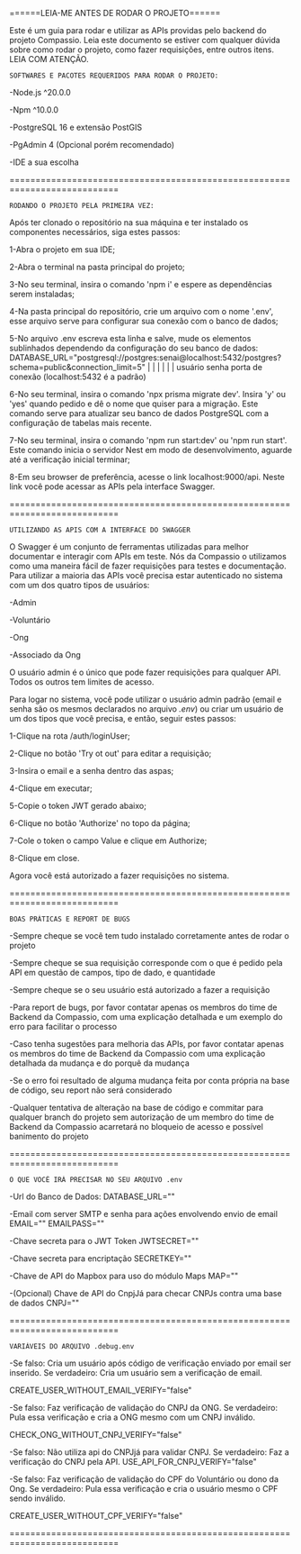 ======LEIA-ME ANTES DE RODAR O PROJETO======

Este é um guia para rodar e utilizar as APIs providas pelo backend do projeto Compassio. Leia este documento se estiver com qualquer dúvida sobre como rodar o projeto, como fazer requisições, entre outros itens. LEIA COM ATENÇÃO.

    SOFTWARES E PACOTES REQUERIDOS PARA RODAR O PROJETO:

-Node.js ^20.0.0

-Npm ^10.0.0

-PostgreSQL 16 e extensão PostGIS

-PgAdmin 4 (Opcional porém recomendado)

-IDE a sua escolha

===========================================================================

    RODANDO O PROJETO PELA PRIMEIRA VEZ:

Após ter clonado o repositório na sua máquina e ter instalado os componentes necessários, siga estes passos:

1-Abra o projeto em sua IDE;

2-Abra o terminal na pasta principal do projeto;

3-No seu terminal, insira o comando 'npm i' e espere as dependências serem instaladas;

4-Na pasta principal do repositório, crie um arquivo com o nome '.env', esse arquivo serve para configurar sua conexão com o banco de dados;

5-No arquivo .env escreva esta linha e salve, mude os elementos sublinhados dependendo da configuração do seu banco de dados: DATABASE_URL="postgresql://postgres:senai@localhost:5432/postgres?schema=public&connection_limit=5" | | | | | | usuário senha porta de conexão (localhost:5432 é a padrão)

6-No seu terminal, insira o comando 'npx prisma migrate dev'. Insira 'y' ou 'yes' quando pedido e dê o nome que quiser para a migração. Este comando serve para atualizar seu banco de dados PostgreSQL com a configuração de tabelas mais recente.

7-No seu terminal, insira o comando 'npm run start:dev' ou 'npm run start'. Este comando inicia o servidor Nest em modo de desenvolvimento, aguarde até a verificação inicial terminar;

8-Em seu browser de preferência, acesse o link localhost:9000/api. Neste link você pode acessar as APIs pela interface Swagger.

===========================================================================

    UTILIZANDO AS APIS COM A INTERFACE DO SWAGGER

O Swagger é um conjunto de ferramentas utilizadas para melhor documentar e interagir com APIs em teste. Nós da Compassio o utilizamos como uma maneira fácil de fazer requisições para testes e documentação. Para utilizar a maioria das APIs você precisa estar autenticado no sistema com um dos quatro tipos de usuários:

-Admin

-Voluntário

-Ong

-Associado da Ong

O usuário admin é o único que pode fazer requisições para qualquer API. Todos os outros tem limites de acesso.

Para logar no sistema, você pode utilizar o usuário admin padrão (email e senha são os mesmos declarados no arquivo *.env*) ou criar um usuário de um dos tipos que você precisa, e então, seguir estes passos:

1-Clique na rota /auth/loginUser;

2-Clique no botão 'Try ot out' para editar a requisição;

3-Insira o email e a senha dentro das aspas;

4-Clique em executar;

5-Copie o token JWT gerado abaixo;

6-Clique no botão 'Authorize' no topo da página;

7-Cole o token o campo Value e clique em Authorize;

8-Clique em close.

Agora você está autorizado a fazer requisições no sistema.

===========================================================================

    BOAS PRÁTICAS E REPORT DE BUGS

-Sempre cheque se você tem tudo instalado corretamente antes de rodar o projeto

-Sempre cheque se sua requisição corresponde com o que é pedido pela API em questão de campos, tipo de dado, e quantidade

-Sempre cheque se o seu usuário está autorizado a fazer a requisição

-Para report de bugs, por favor contatar apenas os membros do time de Backend da Compassio, com uma explicação detalhada e um exemplo do erro para facilitar o processo

-Caso tenha sugestões para melhoria das APIs, por favor contatar apenas os membros do time de Backend da Compassio com uma explicação detalhada da mudança e do porquê da mudança

-Se o erro foi resultado de alguma mudança feita por conta própria na base de código, seu report não será considerado

-Qualquer tentativa de alteração na base de código e commitar para qualquer branch do projeto sem autorização de um membro do time de Backend da Compassio acarretará no bloqueio de acesso e possível banimento do projeto

===========================================================================

    O QUE VOCÊ IRÁ PRECISAR NO SEU ARQUIVO .env

-Url do Banco de Dados:
DATABASE_URL=""

-Email com server SMTP e senha para ações envolvendo envio de email
EMAIL=""
EMAILPASS=""

-Chave secreta para o JWT Token
JWTSECRET=""

-Chave secreta para encriptação
SECRETKEY=""

-Chave de API do Mapbox para uso do módulo Maps
MAP=""

-(Opcional) Chave de API do CnpjJá para checar CNPJs contra uma base de dados
CNPJ=""

===========================================================================

    VARIÁVEIS DO ARQUIVO .debug.env

-Se falso: Cria um usuário após código de verificação enviado por email ser inserido. Se verdadeiro: Cria um usuário sem
a verificação de email.

CREATE_USER_WITHOUT_EMAIL_VERIFY="false"

-Se falso: Faz verificação de validação do CNPJ da ONG. Se verdadeiro: Pula essa verificação e cria a ONG mesmo com um
CNPJ inválido.

CHECK_ONG_WITHOUT_CNPJ_VERIFY="false"

-Se falso: Não utiliza api do CNPJjá para validar CNPJ. Se verdadeiro: Faz a verificação do CNPJ pela API.
USE_API_FOR_CNPJ_VERIFY="false"

-Se falso: Faz verificação de validação do CPF do Voluntário ou dono da Ong. Se verdadeiro: Pula essa verificação e cria
o usuário mesmo o CPF sendo inválido.

CREATE_USER_WITHOUT_CPF_VERIFY="false"

===========================================================================
